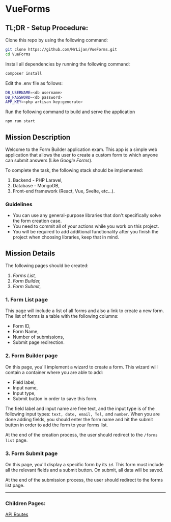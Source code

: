 # VueForms

## TL;DR - Setup Procedure:

Clone this repo by using the following command:

```bash
git clone https://github.com/MrLijan/VueForms.git
cd VueForms
```

Install all dependencies by running the following command:

```bash
composer install
```

Edit the .env file as follows:

```bash
DB_USERNAME=<db username>
DB_PASSWORD=<db password>
APP_KEY=<php artisan key:generate>
```

Run the following command to build and serve the application

```bash
npm run start
```

 

## Mission Description


Welcome to the Form Builder application exam. This app is a simple web
application that allows the user to create a custom form to which anyone can
submit answers (Like *Google Forms*).

To complete the task, the following stack should be implemented:

1. Backend - PHP Laravel,
2. Database - MongoDB,
3. Front-end framework (React, Vue, Svelte, etc...).

### Guidelines

- You can use any general-purpose libraries that don't specifically solve the form creation case.
- You need to commit all of your actions while you work on this project.
- You will be required to add additional functionality after you finish the project when choosing libraries, keep that in mind.

## Mission Details

The following pages should be created:

1. *Forms List,*
2. *Form Builder,*
3. *Form Submit,*

### 1. Form List page


This page will include a list of all forms and also a link to create a new form. The list of forms is a table with the following columns:

- Form ID,
- Form Name,
- Number of submissions,
- Submit page redirection.

### 2. Form Builder page



On this page, you'll implement a wizard to create a form. This wizard will contain a container where you are able to add:

- Field label,
- Input name,
- Input type,
- Submit button in order to save this form.
    
    

The field label and input name are free text, and the input type is of the following input types: `text, date, email, Tel,` and `number`. When you are done adding fields, you should enter the form name and hit the submit button in order to add the form to your forms list.

At the end of the creation process, the user should redirect to the `/forms list`
page.

### 3. Form Submit page


On this page, you'll display a specific form by its `id`. This form must include all the relevant fields and a submit button. On submit, all data will be saved.

At the end of the submission process, the user should redirect to the forms
list page.


---

### Children Pages:

[API Routes](MrLijan/VueForms/blob/main/API-Routes.md)